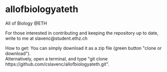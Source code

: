 # allofbiologyateth
All of Biology @ETH

<body>
  <p>
    For those interested in contributing and keeping the repository up to date, <br>
    write to me at slavenc@student.ethz.ch
  </p>
  
  <p>
    How to get: You can simply download it as a zip file (green button "clone or download").<br>
    Alternatively, open a terminal, and type "git clone https://github.com/cslavenc/allofbiologyateth.git".<br>
  </p>
</body>
